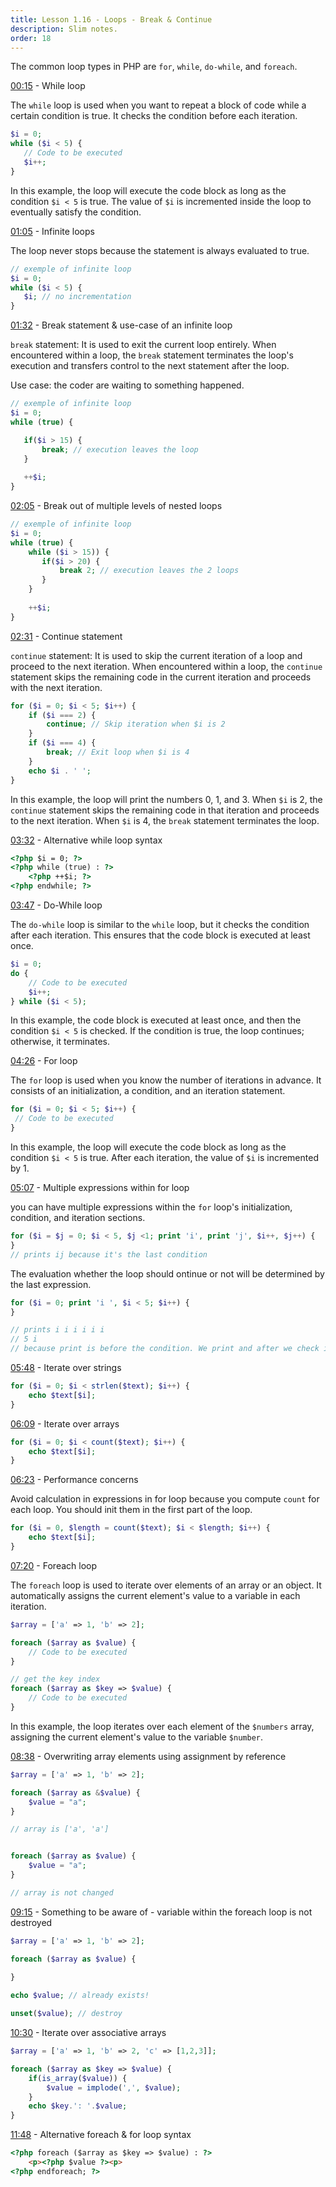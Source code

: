 ```yaml
---
title: Lesson 1.16 - Loops - Break & Continue
description: Slim notes.
order: 18
---
```


The common loop types in PHP are `for`, `while`, `do-while`, and `foreach`. 

[00:15](https://www.youtube.com/watch?v=NhXvpHB_PMQ&list=PLr3d3QYzkw2xabQRUpcZ_IBk9W50M9pe-&index=17&t=15s) - While loop

The `while` loop is used when you want to repeat a block of code while a certain condition is true. It checks the condition before each iteration.

```php
$i = 0;
while ($i < 5) {
   // Code to be executed
   $i++;
}
```

In this example, the loop will execute the code block as long as the condition `$i < 5` is true. The value of `$i` is incremented inside the loop to eventually satisfy the condition.

[01:05](https://www.youtube.com/watch?v=NhXvpHB_PMQ&list=PLr3d3QYzkw2xabQRUpcZ_IBk9W50M9pe-&index=17&t=65s) - Infinite loops

The loop never stops because the statement is always evaluated to true.

```php
// exemple of infinite loop
$i = 0;
while ($i < 5) {
   $i; // no incrementation
}
```


[01:32](https://www.youtube.com/watch?v=NhXvpHB_PMQ&list=PLr3d3QYzkw2xabQRUpcZ_IBk9W50M9pe-&index=17&t=92s) - Break statement & use-case of an infinite loop

`break` statement: It is used to exit the current loop entirely. When encountered within a loop, the `break` statement terminates the loop's execution and transfers control to the next statement after the loop.

Use case: the coder are waiting to something happened.

```php
// exemple of infinite loop
$i = 0;
while (true) {

   if($i > 15) {
	   break; // execution leaves the loop
   }
   
   ++$i;
}
```


[02:05](https://www.youtube.com/watch?v=NhXvpHB_PMQ&list=PLr3d3QYzkw2xabQRUpcZ_IBk9W50M9pe-&index=17&t=125s) - Break out of multiple levels of nested loops

```php
// exemple of infinite loop
$i = 0;
while (true) {
	while ($i > 15)) {
	   if($i > 20) {
		   break 2; // execution leaves the 2 loops
	   }
	}
	
	++$i;
}

```


[02:31](https://www.youtube.com/watch?v=NhXvpHB_PMQ&list=PLr3d3QYzkw2xabQRUpcZ_IBk9W50M9pe-&index=17&t=151s) - Continue statement

`continue` statement: It is used to skip the current iteration of a loop and proceed to the next iteration. When encountered within a loop, the `continue` statement skips the remaining code in the current iteration and proceeds with the next iteration.

```php
for ($i = 0; $i < 5; $i++) {
    if ($i === 2) {
        continue; // Skip iteration when $i is 2
    }
    if ($i === 4) {
        break; // Exit loop when $i is 4
    }
    echo $i . ' ';
}
```

In this example, the loop will print the numbers 0, 1, and 3. When `$i` is 2, the `continue` statement skips the remaining code in that iteration and proceeds to the next iteration. When `$i` is 4, the `break` statement terminates the loop.

[03:32](https://www.youtube.com/watch?v=NhXvpHB_PMQ&list=PLr3d3QYzkw2xabQRUpcZ_IBk9W50M9pe-&index=17&t=212s) - Alternative while loop syntax

```html
<?php $i = 0; ?>
<?php while (true) : ?>
	<?php ++$i; ?>
<?php endwhile; ?>
```

[03:47](https://www.youtube.com/watch?v=NhXvpHB_PMQ&list=PLr3d3QYzkw2xabQRUpcZ_IBk9W50M9pe-&index=17&t=227s) - Do-While loop

The `do-while` loop is similar to the `while` loop, but it checks the condition after each iteration. This ensures that the code block is executed at least once.

```php
$i = 0;
do {
	// Code to be executed
	$i++;
} while ($i < 5);
```

In this example, the code block is executed at least once, and then the condition `$i < 5` is checked. If the condition is true, the loop continues; otherwise, it terminates.


[04:26](https://www.youtube.com/watch?v=NhXvpHB_PMQ&list=PLr3d3QYzkw2xabQRUpcZ_IBk9W50M9pe-&index=17&t=266s) - For loop

The `for` loop is used when you know the number of iterations in advance. It consists of an initialization, a condition, and an iteration statement.
   
```php
for ($i = 0; $i < 5; $i++) {
 // Code to be executed
}
```

In this example, the loop will execute the code block as long as the condition `$i < 5` is true. After each iteration, the value of `$i` is incremented by 1.

[05:07](https://www.youtube.com/watch?v=NhXvpHB_PMQ&list=PLr3d3QYzkw2xabQRUpcZ_IBk9W50M9pe-&index=17&t=307s) - Multiple expressions within for loop

you can have multiple expressions within the `for` loop's initialization, condition, and iteration sections.

```php
for ($i = $j = 0; $i < 5, $j <1; print 'i', print 'j', $i++, $j++) {   
}
// prints ij because it's the last condition
```

The evaluation whether the loop should ontinue or not will be determined by the last expression.

```php
for ($i = 0; print 'i ', $i < 5; $i++) {
}

// prints i i i i i i 
// 5 i
// because print is before the condition. We print and after we check i.
```

[05:48](https://www.youtube.com/watch?v=NhXvpHB_PMQ&list=PLr3d3QYzkw2xabQRUpcZ_IBk9W50M9pe-&index=17&t=348s) - Iterate over strings

```php
for ($i = 0; $i < strlen($text); $i++) {
	echo $text[$i];
}
```

[06:09](https://www.youtube.com/watch?v=NhXvpHB_PMQ&list=PLr3d3QYzkw2xabQRUpcZ_IBk9W50M9pe-&index=17&t=369s) - Iterate over arrays

```php
for ($i = 0; $i < count($text); $i++) {
	echo $text[$i];
}
```

[06:23](https://www.youtube.com/watch?v=NhXvpHB_PMQ&list=PLr3d3QYzkw2xabQRUpcZ_IBk9W50M9pe-&index=17&t=383s) - Performance concerns

Avoid calculation in expressions in for loop because you compute `count` for each loop. You should init them in the first part of the loop.

```php
for ($i = 0, $length = count($text); $i < $length; $i++) {
	echo $text[$i];
}
```


[07:20](https://www.youtube.com/watch?v=NhXvpHB_PMQ&list=PLr3d3QYzkw2xabQRUpcZ_IBk9W50M9pe-&index=17&t=440s) - Foreach loop

The `foreach` loop is used to iterate over elements of an array or an object. It automatically assigns the current element's value to a variable in each iteration.

```php
$array = ['a' => 1, 'b' => 2];

foreach ($array as $value) {
	// Code to be executed
}

// get the key index
foreach ($array as $key => $value) {
	// Code to be executed
}
```

In this example, the loop iterates over each element of the `$numbers` array, assigning the current element's value to the variable `$number`.

[08:38](https://www.youtube.com/watch?v=NhXvpHB_PMQ&list=PLr3d3QYzkw2xabQRUpcZ_IBk9W50M9pe-&index=17&t=518s) - Overwriting array elements using assignment by reference

```php
$array = ['a' => 1, 'b' => 2];

foreach ($array as &$value) {
	$value = "a";
}

// array is ['a', 'a']


foreach ($array as $value) {
	$value = "a";
}

// array is not changed
```

[09:15](https://www.youtube.com/watch?v=NhXvpHB_PMQ&list=PLr3d3QYzkw2xabQRUpcZ_IBk9W50M9pe-&index=17&t=555s) - Something to be aware of - variable within the foreach loop is not destroyed 


```php
$array = ['a' => 1, 'b' => 2];

foreach ($array as $value) {
	
}

echo $value; // already exists!

unset($value); // destroy
```

[10:30](https://www.youtube.com/watch?v=NhXvpHB_PMQ&list=PLr3d3QYzkw2xabQRUpcZ_IBk9W50M9pe-&index=17&t=630s) - Iterate over associative arrays


```php
$array = ['a' => 1, 'b' => 2, 'c' => [1,2,3]];

foreach ($array as $key => $value) {
	if(is_array($value)) {
		$value = implode(',', $value);
	}
	echo $key.': '.$value;
}
```


[11:48](https://www.youtube.com/watch?v=NhXvpHB_PMQ&list=PLr3d3QYzkw2xabQRUpcZ_IBk9W50M9pe-&index=17&t=708s) - Alternative foreach & for loop syntax

```html
<?php foreach ($array as $key => $value) : ?>
	<p><?php $value ?><p>
<?php endforeach; ?>
```
